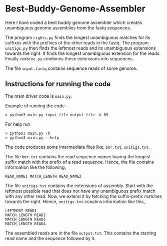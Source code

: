 # Best-Buddy-Genome-Assembler

Here I have coded a best buddy genome assembler which creates unambiguous genome assemblies from the fastq sequences. 

The program `rights.py` finds the longest unambiguous matches for its suffixes with the prefixes of the other reads in the fastq.
The program `unitigs.py` then finds the leftmost reads and its unambiguous extensions towards the right. It finds the longest unambiguous extension for the reads.
Finally `combine.py` combines these extensions into sequences.

The file `input.fastq` contains sequence reads of some genome. 

## Instructions for running the code

The main driver code is `main.py`.

Example of running the code - 
```
> python3 main.py input_file output_file -k 85
```
For help run 
```
> python3 main.py -h
> python3 main.py --help
```
The code produces some intermediate files like, `bmr.txt`, `unitigs.txt`.

The file `bmr.txt` contains the read sequence names having the longest suffix match with the prefix of a read sequence.
Hence, the file contains information like the following,
```
READ_NAME1 MATCH_LENGTH READ_NAME2
```
The file `unitigs.txt` contains the extensions of assembly. Start with the leftmost possible read that does not have any unambiguous prefix match with any other read. Now, we extend it by fetching the suffix-prefix matches towards the right.
Hence, `unitigs.txt` conatins information like this,
```
LEFTMOST READ1
MATCH_LENGTH READ2
MATCH_LENGTH READ3
MATCH_LENGTH READ4
```
The assembled reads are in the file `output.txt`. This contains the starting read name and the sequence followed by it.
